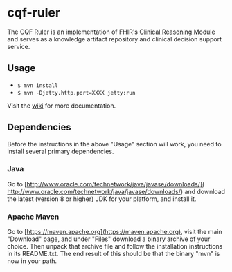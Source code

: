 # cqf-ruler

The CQF Ruler is an implementation of FHIR's [Clinical Reasoning Module](
http://hl7.org/fhir/clinicalreasoning-module.html) and serves as a
knowledge artifact repository and clinical decision support service.

## Usage 

 - `$ mvn install`
 - `$ mvn -Djetty.http.port=XXXX jetty:run`
 
Visit the [wiki](https://github.com/DBCG/cqf-ruler/wiki) for more documentation.

## Dependencies

Before the instructions in the above "Usage" section will work, you need to
install several primary dependencies.

### Java

Go to [http://www.oracle.com/technetwork/java/javase/downloads/](
http://www.oracle.com/technetwork/java/javase/downloads/) and download the
latest (version 8 or higher) JDK for your platform, and install it.

### Apache Maven

Go to [https://maven.apache.org](https://maven.apache.org), visit the main
"Download" page, and under "Files" download a binary archive of your
choice.  Then unpack that archive file and follow the installation
instructions in its README.txt.  The end result of this should be that the
binary "mvn" is now in your path.
